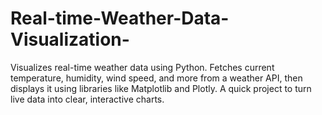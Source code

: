 # Real-time-Weather-Data-Visualization-
 Visualizes real-time weather data using Python. Fetches current temperature, humidity, wind speed, and more from a weather API, then displays it using libraries like Matplotlib and Plotly. A quick project to turn live data into clear, interactive charts.
